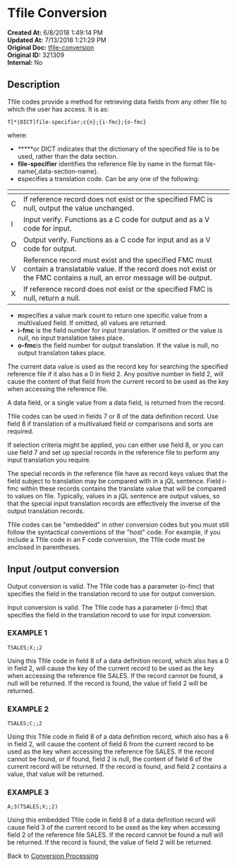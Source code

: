 # Tfile Conversion

**Created At:** 6/8/2018 1:49:14 PM  
**Updated At:** 7/13/2018 1:21:29 PM  
**Original Doc:** [tfile-conversion](https://docs.jbase.com/46351-conversion-processing/tfile-conversion)  
**Original ID:** 321309  
**Internal:** No  


## Description 

Tfile codes provide a method for retrieving data fields from any other file to which the user has access. It is as:

```
T[*|DICT]file-specifier;c{n};{i-fmc};{o-fmc}
```

where:

- **\***or DICT indicates that the dictionary of the specified file is to be used, rather than the data section.
- **file-specifier** identifies the reference file by name in the format file-name{,data-section-name}.
- **c**specifies a translation code. Can be any one of the following:



| <!----> | <!----> |
| --- | --- |
| C<br> | If reference record does not exist or the specified FMC is null, output the value unchanged.<br> |
| I<br> | Input verify. Functions as a C code for output and as a V code for input.<br> |
| O<br> | Output verify. Functions as a C code for input and as a V code for output.<br> |
| V<br> | Reference record must exist and the specified FMC must contain a translatable value. If the record does not exist or the FMC contains a null, an error message will be output.<br> |
| X<br> | If reference record does not exist or the specified FMC is null, return a null.<br> |


- **n**specifies a value mark count to return one specific value from a multivalued field. If omitted, all values are returned.
- **i-fmc** is the field number for input translation. If omitted or the value is null, no input translation takes place.
- **o-fmc**is the field number for output translation. If the value is null, no output translation takes place.




The current data value is used as the record key for searching the specified reference file if it also has a 0 in field 2. Any positive number in field 2, will cause the content of that field from the current record to be used as the key when accessing the reference file.

A data field, or a single value from a data field, is returned from the record.

Tfile codes can be used in fields 7 or 8 of the data definition record. Use field 8 if translation of a multivalued field or comparisons and sorts are required.

If selection criteria might be applied, you can either use field 8, or you can use field 7 and set up special records in the reference file to perform any input translation you require.

The special records in the reference file have as record keys values that the field subject to translation may be compared with in a jQL sentence. Field i-fmc within these records contains the translate value that will be compared to values on file. Typically, values in a jQL sentence are output values, so that the special input translation records are effectively the inverse of the output translation records.

Tfile codes can be "embedded" in other conversion codes but you must still follow the syntactical conventions of the "host" code. For example, if you include a Tfile code in an F code conversion, the Tfile code must be enclosed in parentheses.



## Input /output conversion

Output conversion is valid. The Tfile code has a parameter (o-fmc) that specifies the field in the translation record to use for output conversion.

Input conversion is valid. The Tfile code has a parameter (i-fmc) that specifies the field in the translation record to use for input conversion.



### EXAMPLE 1

```
TSALES;X;;2
```

Using this Tfile code in field 8 of a data definition record, which also has a 0 in field 2, will cause the key of the current record to be used as the key when accessing the reference file SALES. If the record cannot be found, a null will be returned. If the record is found, the value of field 2 will be returned.



### EXAMPLE 2

```
TSALES;C;;2
```

Using this Tfile code in field 8 of a data definition record, which also has a 6 in field 2, will cause the content of field 6 from the current record to be used as the key when accessing the reference file SALES. If the record cannot be found, or if found, field 2 is null, the content of field 6 of the current record will be returned. If the record is found, and field 2 contains a value, that value will be returned.



### EXAMPLE 3

```
A;3(TSALES;X;;2)
```

Using this embedded Tfile code in field 8 of a data definition record will cause field 3 of the current record to be used as the key when accessing field 2 of the reference file SALES. If the record cannot be found a null will be returned. If the record is found, the value of field 2 will be returned.



Back to [Conversion Processing](./../conversion-processing)
